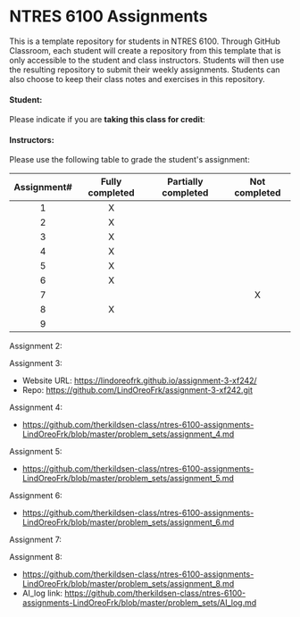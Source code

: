 # NTRES 6100 Assignments

This is a template repository for students in NTRES 6100. Through GitHub Classroom, each student will create a repository from this template that is only accessible to the student and class instructors. Students will then use the resulting repository to submit their weekly assignments. Students can also choose to keep their class notes and exercises in this repository.

#### Student:

Please indicate if you are **taking this class for credit**:

#### Instructors:

Please use the following table to grade the student's assignment:

| Assignment# | Fully completed | Partially completed | Not completed |
|:-----------:|:---------------:|:-------------------:|:-------------:|
|      1      |        X         |                     |               |
|      2      |        X         |                     |               |
|      3      |        X         |                     |               |
|      4      |        X         |                     |               |
|      5      |        X         |                     |               |
|      6      |        X         |                     |               |
|      7      |                 |                     |      X         |
|      8      |        X         |                     |               |
|      9      |                 |                     |               |

Assignment 2:

Assignment 3:
- Website URL: https://lindoreofrk.github.io/assignment-3-xf242/
- Repo: https://github.com/LindOreoFrk/assignment-3-xf242.git

Assignment 4: 
- https://github.com/therkildsen-class/ntres-6100-assignments-LindOreoFrk/blob/master/problem_sets/assignment_4.md

Assignment 5:
- https://github.com/therkildsen-class/ntres-6100-assignments-LindOreoFrk/blob/master/problem_sets/assignment_5.md

Assignment 6:
- https://github.com/therkildsen-class/ntres-6100-assignments-LindOreoFrk/blob/master/problem_sets/assignment_6.md

Assignment 7:

Assignment 8: 
- https://github.com/therkildsen-class/ntres-6100-assignments-LindOreoFrk/blob/master/problem_sets/assignment_8.md
- AI_log link: https://github.com/therkildsen-class/ntres-6100-assignments-LindOreoFrk/blob/master/problem_sets/AI_log.md
